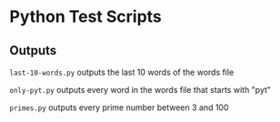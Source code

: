 # Python Test Scripts

## Outputs

`last-10-words.py` outputs the last 10 words of the words file

`only-pyt.py` outputs every word in the words file that starts with "pyt"

`primes.py` outputs every prime number between 3 and 100
